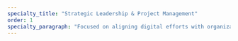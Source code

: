 ```yaml
---
specialty_title: "Strategic Leadership & Project Management"
order: 1
specialty_paragraph: "Focused on aligning digital efforts with organizational goals. Skilled in Agile, Scrum, and iterative delivery—balancing timelines with long-term vision."
---
```


